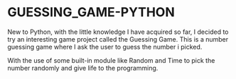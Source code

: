 # GUESSING_GAME-PYTHON

New to Python, with the little knowledge I have acquired so far, I decided to try an interesting game project called the Guessing Game. This is a number guessing game where I ask the user to guess the number i picked.

With the use of some built-in module like Random and Time to pick the number randomly and give life to the programming. 
